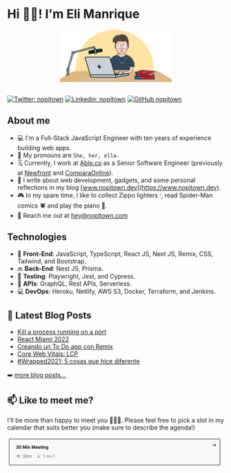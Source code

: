 # Hi 👋🏻! I'm Eli Manrique

<div style="display: flex; justify-content: center">
  <img src="./assets/eli-illustration.png" width="260" />
</div>
&nbsp;

[![Twitter: nopitown](https://img.shields.io/twitter/follow/nopitown?style=social)](https://twitter.com/nopitown)
[![Linkedin: nopitown](https://img.shields.io/badge/-nopitown-blue?style=flat-square&logo=Linkedin&logoColor=white&link=https://www.linkedin.com/in/nopitown/)](https://www.linkedin.com/in/nopitown/)
[![GitHub nopitown](https://img.shields.io/github/followers/nopitown?label=follow&style=social)](https://github.com/nopitown)


## About me
- 💻 I'm a Full-Stack JavaScript Engineer with ten years of experience building web apps.
- 👤 My pronouns are `She, her, ella`.
- 🗓 Currently, I work at [Able.co](https://www.able.co/) as a Senior Software Engineer (previously at [Newfront](https://www.newfront.com/) and [ComparaOnline](https://comparaonline.cl)).
- 📝 I write about web development, gadgets, and some personal reflections in my blog [www.nopitown.dev](https://www.nopitown.dev).
- 🎮 In my spare time, I like to collect Zippo lighters 🕯, read Spider-Man comics 🕷 and play the piano 🎹.
- 📧 Reach me out at hey@nopitown.com

## Technologies
- 🎨 **Front-End**: JavaScript, TypeScript, React JS, Next JS, Remix, CSS, Tailwind, and Bootstrap.
- 🔙 **Back-End**: Nest JS, Prisma.
- 🐞 **Testing**: Playwright, Jest, and Cypress.
- 📡 **APIs**: GraphQL, Rest APIs, Serverless.
- 💻 **DevOps**: Heroku, Netlify, AWS S3, Docker, Terraform, and Jenkins.

## 📕 Latest Blog Posts
<!-- BLOG-POST-LIST:START -->
- [Kill a process running on a port](https://nopitown.com/kill-a-process-running-on-a-port/)
- [React Miami 2022](https://nopitown.com/react-miami-conf-2022/)
- [Creando un To Do app con Remix](https://nopitown.com/creando-un-to-do-app-con-remix/)
- [Core Web Vitals: LCP](https://nopitown.com/learnings-about-core-web-vitals-lcp/)
- [#Wrapped2021: 5 cosas que hice diferente](https://nopitown.com/wrapped-2021-5-cosas-que-hice-diferente/)
<!-- BLOG-POST-LIST:END -->

➡️ [more blog posts...](https://nopitown.com)

## 📫 Like to meet me?

I'll be more than happy to meet you 👋🏻😎. Please feel free to pick a slot in my calendar that suits better you (make sure to describe the agenda!) 

<a href="https://calendar.google.com/calendar/appointments/schedules/AcZssZ0r7x7VsrZxtwBE0UIly3KvIE6dXl7-v8g23_h0StHOnfirC8uBIoa4SiqIvci2kMcZIHYjPl_e" target="_blank"><img width="498" alt="meet_link" src="./assets/30-min-meeting.png"></a>
